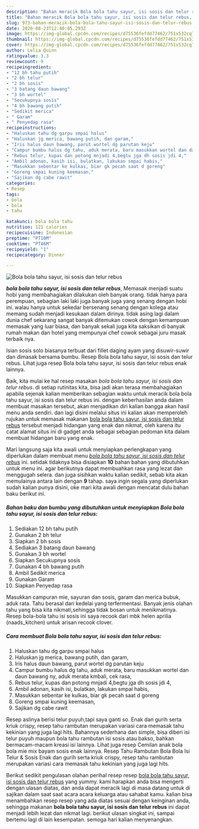 ```yaml
---
description: "Bahan meracik Bola bola tahu sayur, isi sosis dan telur rebus, Sempurna"
title: "Bahan meracik Bola bola tahu sayur, isi sosis dan telur rebus, Sempurna"
slug: 973-bahan-meracik-bola-bola-tahu-sayur-isi-sosis-dan-telur-rebus-sempurna
date: 2020-08-23T12:40:05.293Z
image: https://img-global.cpcdn.com/recipes/d75536fefdd77462/751x532cq70/bola-bola-tahu-sayur-isi-sosis-dan-telur-rebus-foto-resep-utama.jpg
thumbnail: https://img-global.cpcdn.com/recipes/d75536fefdd77462/751x532cq70/bola-bola-tahu-sayur-isi-sosis-dan-telur-rebus-foto-resep-utama.jpg
cover: https://img-global.cpcdn.com/recipes/d75536fefdd77462/751x532cq70/bola-bola-tahu-sayur-isi-sosis-dan-telur-rebus-foto-resep-utama.jpg
author: Lelia Quinn
ratingvalue: 3.3
reviewcount: 9
recipeingredient:
- "12 bh tahu putih"
- "2 bh telur"
- "2 bh sosis"
- "3 batang daun bawang"
- "3 bh wortel"
- "Secukupnya sosis"
- "4 bh bawang putih"
- "Sedikit merica"
- " Garam"
- " Penyedap rasa"
recipeinstructions:
- "Haluskan tahu dg garpu smpai halus"
- "Haluskan jg merica, bawang putih, dan garam,"
- "Iris halus daun bawang, parut wortel dg parutan keju"
- "Campur bumbu halus dg tahu, aduk merata, baru masukkan wortel dan daun bawang ny, aduk merata kmbali, cek rasa,"
- "Rebus telur, kupas dan potong mnjadi 4,begtu jga dh sosis jdi 4,"
- "Ambil adonan, kasih isi, bulatkan, lakukan smpai habis,"
- "Masukkan sebentar ke kulkas, biar gk pecah saat d goreng"
- "Goreng smpai kuning keemasan,"
- "Sajikan dg cabe rawit"
categories:
- Resep
tags:
- bola
- bola
- tahu

katakunci: bola bola tahu 
nutrition: 121 calories
recipecuisine: Indonesian
preptime: "PT10M"
cooktime: "PT46M"
recipeyield: "1"
recipecategory: Dinner

---
```



![Bola bola tahu sayur, isi sosis dan telur rebus](https://img-global.cpcdn.com/recipes/d75536fefdd77462/751x532cq70/bola-bola-tahu-sayur-isi-sosis-dan-telur-rebus-foto-resep-utama.jpg)

<b><i>bola bola tahu sayur, isi sosis dan telur rebus</i></b>, Memasak menjadi suatu hobi yang membahagiakan dilakukan oleh banyak orang. tidak hanya para perempuan, sebagian laki laki juga banyak juga yang senang dengan hobi ini. walau hanya untuk sekedar bersenang senang dengan kolega atau memang sudah menjadi kesukaan dalam dirinya. tidak asing lagi dalam dunia chef sekarang sangat banyak ditemukan cowok dengan kemampuan memasak yang luar biasa, dan banyak sekali juga kita saksikan di banyak rumah makan dan hotel yang mempunyai chef cowok sebagai juru masak terbaik nya.

Isian sosis solo biasanya terbuat dari fillet daging ayam yang disuwir-suwir dan dimasak bersama bumbu. Resep Bola bola tahu sayur, isi sosis dan telur rebus. Lihat juga resep Bola bola tahu sayur, isi sosis dan telur rebus enak lainnya.

Baik, kita mulai ke hal resep masakan <i>bola bola tahu sayur, isi sosis dan telur rebus</i>. di setiap rutinitas kita, bisa jadi akan terasa membahagiakan apabila sejenak kalian memberikan sebagian waktu untuk meracik bola bola tahu sayur, isi sosis dan telur rebus ini. dengan keberhasilan anda dalam membuat masakan tersebut, akan menjadikan diri kalian bangga akan hasil menu anda sendiri. dan lagi disini melalui situs ini kalian akan memperoleh rujukan untuk memasak makanan <u>bola bola tahu sayur, isi sosis dan telur rebus</u> tersebut menjadi hidangan yang enak dan nikmat, oleh karena itu catat alamat situs ini di gadget anda sebagai sebagian pedoman kita dalam membuat hidangan baru yang enak.


Mari langsung saja kita awali untuk menyiapkan perlengkapan yang diperlukan dalam membuat menu <u><i>bola bola tahu sayur, isi sosis dan telur rebus</i></u> ini. setidak tidaknya bisa disiapkan <b>10</b> bahan bahan yang dibutuhkan untuk menu ini. agar berikutnya dapat membuahkan rasa yang lezat dan menggugah selera. dan juga sisihkan waktu kalian sedikit, sebab kita akan memulainya antara lain dengan <b>9</b> tahap. saya ingin segala yang diperlukan sudah kalian punya disini, oke mari kita awali dengan mencatat dulu bahan baku berikut ini.

<!--inarticleads1-->

##### Bahan baku dan bumbu yang dibutuhkan untuk menyiapkan Bola bola tahu sayur, isi sosis dan telur rebus:

1. Sediakan 12 bh tahu putih
1. Gunakan 2 bh telur
1. Siapkan 2 bh sosis
1. Sediakan 3 batang daun bawang
1. Gunakan 3 bh wortel
1. Siapkan Secukupnya sosis
1. Gunakan 4 bh bawang putih
1. Ambil Sedikit merica
1. Gunakan  Garam
1. Siapkan  Penyedap rasa


Masukkan campuran mie, sayuran dan sosis, garam dan merica bubuk, aduk rata. Tahu berasal dari kedelai yang terfermentasi. Banyak jenis olahan tahu yang bisa kita nikmati,sehingga tidak bosan untuk menikmatinya. Resep bola-bola tahu isi sosis ini saya recook dari mbk helen aprilia (naads_kitchen) untuk arisan recook clover. 

<!--inarticleads2-->

##### Cara membuat Bola bola tahu sayur, isi sosis dan telur rebus:

1. Haluskan tahu dg garpu smpai halus
1. Haluskan jg merica, bawang putih, dan garam,
1. Iris halus daun bawang, parut wortel dg parutan keju
1. Campur bumbu halus dg tahu, aduk merata, baru masukkan wortel dan daun bawang ny, aduk merata kmbali, cek rasa,
1. Rebus telur, kupas dan potong mnjadi 4,begtu jga dh sosis jdi 4,
1. Ambil adonan, kasih isi, bulatkan, lakukan smpai habis,
1. Masukkan sebentar ke kulkas, biar gk pecah saat d goreng
1. Goreng smpai kuning keemasan,
1. Sajikan dg cabe rawit


Resep aslinya berisi telur puyuh,tapi saya ganti so. Enak dan gurih serta kriuk crispy, resep tahu rambutan merupakan variasi cara memasak tahu kekinian yang juga lagi hits. Bahannya sederhana dan simple, bisa diberi isi telur puyuh maupun bola tahu rambutan isi sosis atau bakso, bahkan bermacam-macam kreasi isi lainnya. Lihat juga resep Cemilan anak bola bola mie mix bayam sosis enak lainnya. Resep Tahu Rambutan Bola Bola Isi Telur &amp; Sosis Enak dan gurih serta kriuk crispy, resep tahu rambutan merupakan variasi cara memasak tahu kekinian yang juga lagi hits. 

Berikut sedikit pengulasan olahan perihal resep resep <u>bola bola tahu sayur, isi sosis dan telur rebus</u> yang yummy. kami harapkan anda bisa mengerti dengan ulasan diatas, dan anda dapat meracik lagi di masa datang untuk di sajikan dalam saat saat acara acara keluarga atau sahabat kamu. kalian bisa menambahkan resep resep yang ada diatas sesuai dengan keinginan anda, sehingga makanan <b>bola bola tahu sayur, isi sosis dan telur rebus</b> ini dapat menjadi lebih lezat dan nikmat lagi. berikut ulasan singkat ini, sampai bertemu lagi di lain kesempatan. semoga hari kalian menyenangkan.
